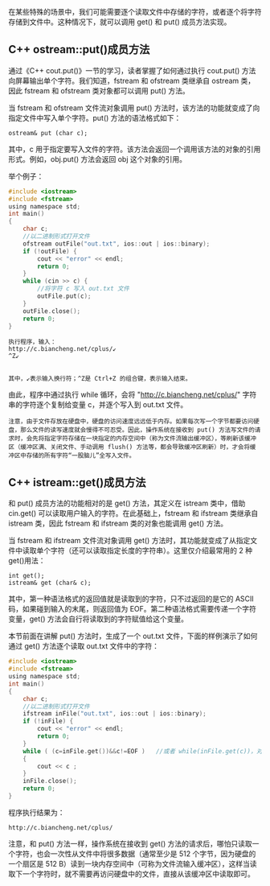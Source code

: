 在某些特殊的场景中，我们可能需要逐个读取文件中存储的字符，或者逐个将字符存储到文件中。这种情况下，就可以调用 get() 和 put() 成员方法实现。

## C++ ostream::put()成员方法

通过《C++ cout.put()》一节的学习，读者掌握了如何通过执行 cout.put() 方法向屏幕输出单个字符。我们知道，fstream 和 ofstream 类继承自 ostream 类，因此 fstream 和 ofstream 类对象都可以调用 put() 方法。

当 fstream 和 ofstream 文件流对象调用 put() 方法时，该方法的功能就变成了向指定文件中写入单个字符。put() 方法的语法格式如下：

    ostream& put (char c);

其中，c 用于指定要写入文件的字符。该方法会返回一个调用该方法的对象的引用形式。例如，obj.put() 方法会返回 obj 这个对象的引用。

举个例子：

```c
#include <iostream>
#include <fstream>
using namespace std;
int main()
{
    char c;
    //以二进制形式打开文件
    ofstream outFile("out.txt", ios::out | ios::binary);
    if (!outFile) {
        cout << "error" << endl;
        return 0;
    }
    while (cin >> c) {
        //将字符 c 写入 out.txt 文件
        outFile.put(c);
    }
    outFile.close();
    return 0;
}
```

    执行程序，输入：
    http://c.biancheng.net/cplus/↙
    ^Z↙


    其中，↙表示输入换行符；^Z是 Ctrl+Z 的组合键，表示输入结束。

由此，程序中通过执行 while 循环，会将 "http://c.biancheng.net/cplus/" 字符串的字符逐个复制给变量 c，并逐个写入到 out.txt 文件。

    注意，由于文件存放在硬盘中，硬盘的访问速度远远低于内存。如果每次写一个字节都要访问硬盘，那么文件的读写速度就会慢得不可忍受。因此，操作系统在接收到 put() 方法写文件的请求时，会先将指定字符存储在一块指定的内存空间中（称为文件流输出缓冲区），等刷新该缓冲区（缓冲区满、关闭文件、手动调用 flush() 方法等，都会导致缓冲区刷新）时，才会将缓冲区中存储的所有字符“一股脑儿”全写入文件。

## C++ istream::get()成员方法

和 put() 成员方法的功能相对的是 get() 方法，其定义在 istream 类中，借助 cin.get() 可以读取用户输入的字符。在此基础上，fstream 和 ifstream 类继承自 istream 类，因此 fstream 和 ifstream 类的对象也能调用 get() 方法。

当 fstream 和 ifstream 文件流对象调用 get() 方法时，其功能就变成了从指定文件中读取单个字符（还可以读取指定长度的字符串）。这里仅介绍最常用的 2 种get()用法：

    int get();
    istream& get (char& c);

其中，第一种语法格式的返回值就是读取到的字符，只不过返回的是它的 ASCII 码，如果碰到输入的末尾，则返回值为 EOF。第二种语法格式需要传递一个字符变量，get() 方法会自行将读取到的字符赋值给这个变量。

本节前面在讲解 put() 方法时，生成了一个 out.txt 文件，下面的样例演示了如何通过 get() 方法逐个读取 out.txt 文件中的字符：

```c
#include <iostream>
#include <fstream>
using namespace std;
int main()
{
    char c;
    //以二进制形式打开文件
    ifstream inFile("out.txt", ios::out | ios::binary);
    if (!inFile) {
        cout << "error" << endl;
        return 0;
    }
    while ( (c=inFile.get())&&c!=EOF )   //或者 while(inFile.get(c))，对应第二种语法格式
    {
        cout << c ;
    }
    inFile.close();
    return 0;
}
```

程序执行结果为：

    http://c.biancheng.net/cplus/

注意，和 put() 方法一样，操作系统在接收到 get() 方法的请求后，哪怕只读取一个字符，也会一次性从文件中将很多数据（通常至少是 512 个字节，因为硬盘的一个扇区是 512 B）读到一块内存空间中（可称为文件流输入缓冲区），这样当读取下一个字符时，就不需要再访问硬盘中的文件，直接从该缓冲区中读取即可。